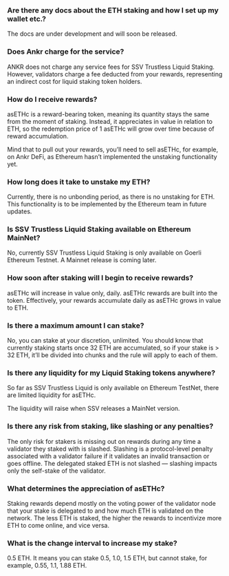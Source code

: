 ### Are there any docs about the ETH staking and how I set up my wallet etc.?

The docs are under development and will soon be released.

### Does Ankr charge for the service?

ANKR does not charge any service fees for SSV Trustless Liquid Staking. However, validators charge a fee deducted from your rewards, representing an indirect cost for liquid staking token holders.

### How do I receive rewards?

asETHc is a reward-bearing token, meaning its quantity stays the same from the moment of staking. Instead, it appreciates in value in relation to ETH, so the redemption price of 1 asETHc will grow over time because of reward accumulation.  

Mind that to pull out your rewards, you’ll need to sell asETHc, for example, on Ankr DeFi, as Ethereum hasn’t implemented the unstaking functionality yet.

### How long does it take to unstake my ETH?

Currently, there is no unbonding period, as there is no unstaking for ETH. This functionality is to be implemented by the Ethereum team in future updates.

### Is SSV Trustless Liquid Staking available on Ethereum MainNet?

No, currently SSV Trustless Liquid Staking is only available on Goerli Ethereum Testnet. A Mainnet release is coming later.

### How soon after staking will I begin to receive rewards?

asETHc will increase in value only, daily. asETHc rewards are built into the token. Effectively, your rewards accumulate daily as asETHc grows in value to ETH.

### Is there a maximum amount I can stake?

No, you can stake at your discretion, unlimited. You should know that currently staking starts once 32 ETH are accumulated, so if your stake is > 32 ETH, it’ll be divided into chunks and the rule will apply to each of them.

### Is there any liquidity for my Liquid Staking tokens anywhere?

So far as SSV Trustless Liquid is only available on Ethereum TestNet, there are limited liquidity for asETHc.  

  

The liquidity will raise when SSV releases a MainNet version.

### Is there any risk from staking, like slashing or any penalties?

The only risk for stakers is missing out on rewards during any time a validator they staked with is slashed. Slashing is a protocol-level penalty associated with a validator failure if it validates an invalid transaction or goes offline. The delegated staked ETH is not slashed — slashing impacts only the self-stake of the validator. 

### What determines the appreciation of asETHc?

Staking rewards depend mostly on the voting power of the validator node that your stake is delegated to and how much ETH is validated on the network. The less ETH is staked, the higher the rewards to incentivize more ETH to come online, and vice versa.

### What is the change interval to increase my stake?

0.5 ETH. It means you can stake 0.5, 1.0, 1.5 ETH, but cannot stake, for example, 0.55, 1.1, 1.88 ETH.
